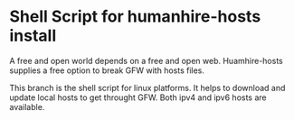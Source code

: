 Shell Script for humanhire-hosts install
========================================

A free and open world depends on a free and open web. 
Huamhire-hosts supplies a free option to break GFW with hosts files.

This branch is the shell script for linux platforms. It helps to download and update local hosts to get throught GFW. Both ipv4 and ipv6 hosts are available.
